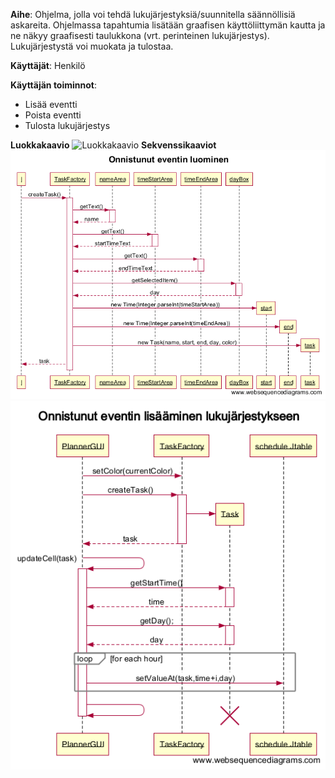 ﻿**Aihe**: Ohjelma, jolla voi tehdä lukujärjestyksiä/suunnitella säännöllisiä askareita. Ohjelmassa tapahtumia lisätään graafisen käyttöliittymän kautta ja ne näkyy graafisesti taulukkona (vrt. perinteinen lukujärjestys). Lukujärjestystä voi muokata ja tulostaa.

**Käyttäjät**: Henkilö

**Käyttäjän toiminnot**: 
* Lisää eventti
* Poista eventti
* Tulosta lukujärjestys

**Luokkakaavio**
![Luokkakaavio](/dokumentaatio/luokkakaavio_12.08.png)
**Sekvenssikaaviot**
![Onnistunut eventin luominen](/dokumentaatio/Onnistunut_eventin_luominen.png)
![Onnistunut eventin lisääminen lukujärjestykseen](/dokumentaatio/Onnistunut_eventin_lisääminen_lukujärjestykseen.png)